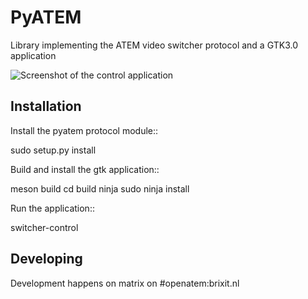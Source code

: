PyATEM
======

Library implementing the ATEM video switcher protocol and a GTK3.0 application

![Screenshot of the control application](http://brixitcdn.net/srht/openatem.png)

Installation
------------

Install the pyatem protocol module::

   sudo setup.py install

Build and install the gtk application::

   meson build
   cd build
   ninja
   sudo ninja install

Run the application::

   switcher-control

Developing
----------

Development happens on matrix on #openatem:brixit.nl